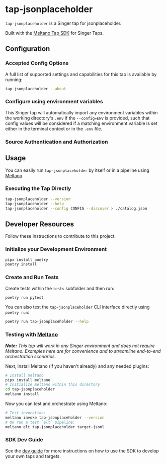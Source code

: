 # tap-jsonplaceholder

`tap-jsonplaceholder` is a Singer tap for jsonplaceholder.

Built with the [Meltano Tap SDK](https://sdk.meltano.com) for Singer Taps.

<!--

Developer TODO: Update the below as needed to correctly describe the install procedure. For instance, if you do not have a PyPi repo, or if you want users to directly install from your git repo, you can modify this step as appropriate.

## Installation

Install from PyPi:

```bash
pipx install tap-jsonplaceholder
```

Install from GitHub:

```bash
pipx install git+https://github.com/ORG_NAME/tap-jsonplaceholder.git@main
```

-->

## Configuration

### Accepted Config Options

<!--
Developer TODO: Provide a list of config options accepted by the tap.

This section can be created by copy-pasting the CLI output from:

```
tap-jsonplaceholder --about --format=markdown
```
-->

A full list of supported settings and capabilities for this
tap is available by running:

```bash
tap-jsonplaceholder --about
```

### Configure using environment variables

This Singer tap will automatically import any environment variables within the working directory's
`.env` if the `--config=ENV` is provided, such that config values will be considered if a matching
environment variable is set either in the terminal context or in the `.env` file.

### Source Authentication and Authorization

<!--
Developer TODO: If your tap requires special access on the source system, or any special authentication requirements, provide those here.
-->

## Usage

You can easily run `tap-jsonplaceholder` by itself or in a pipeline using [Meltano](https://meltano.com/).

### Executing the Tap Directly

```bash
tap-jsonplaceholder --version
tap-jsonplaceholder --help
tap-jsonplaceholder --config CONFIG --discover > ./catalog.json
```

## Developer Resources

Follow these instructions to contribute to this project.

### Initialize your Development Environment

```bash
pipx install poetry
poetry install
```

### Create and Run Tests

Create tests within the `tests` subfolder and
  then run:

```bash
poetry run pytest
```

You can also test the `tap-jsonplaceholder` CLI interface directly using `poetry run`:

```bash
poetry run tap-jsonplaceholder --help
```

### Testing with [Meltano](https://www.meltano.com)

_**Note:** This tap will work in any Singer environment and does not require Meltano.
Examples here are for convenience and to streamline end-to-end orchestration scenarios._

<!--
Developer TODO:
Your project comes with a custom `meltano.yml` project file already created. Open the `meltano.yml` and follow any "TODO" items listed in
the file.
-->

Next, install Meltano (if you haven't already) and any needed plugins:

```bash
# Install meltano
pipx install meltano
# Initialize meltano within this directory
cd tap-jsonplaceholder
meltano install
```

Now you can test and orchestrate using Meltano:

```bash
# Test invocation:
meltano invoke tap-jsonplaceholder --version
# OR run a test `elt` pipeline:
meltano elt tap-jsonplaceholder target-jsonl
```

### SDK Dev Guide

See the [dev guide](https://sdk.meltano.com/en/latest/dev_guide.html) for more instructions on how to use the SDK to
develop your own taps and targets.
